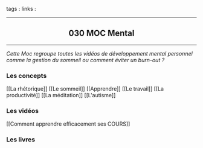 tags : 
links :

****

<h2 style="text-align: center;"> 030 MOC Mental </h2>

****


*Cette Moc regroupe toutes les vidéos de développement mental personnel comme la gestion du sommeil ou comment éviter un burn-out ?*



### Les concepts
[[La rhétorique]]
[[Le sommeil]]
[[Apprendre]]
[[Le travail]]
[[La productivité]]
[[La méditation]]
[[L'autisme]]

### Les vidéos

[[Comment apprendre efficacement ses COURS]]

### Les livres